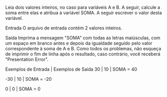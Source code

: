 Leia dois valores inteiros, no caso para variáveis A e B. A seguir, calcule a soma entre elas e atribua à variável SOMA. A seguir escrever o valor desta variável.

Entrada
O arquivo de entrada contém 2 valores inteiros.

Saída
Imprima a mensagem "SOMA" com todas as letras maiúsculas, com um espaço em branco antes e depois da igualdade seguido pelo valor correspondente à soma de A e B. Como todos os problemas, não esqueça de imprimir o fim de linha após o resultado, caso contrário, você receberá "Presentation Error".

Exemplos de Entrada |   Exemplos de Saída
30                  |
10                  |   SOMA = 40

-30                 |
10                  |   SOMA = -20

0                   |
0                   |   SOMA = 0